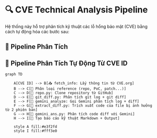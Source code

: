 # 🔍 CVE Technical Analysis Pipeline

Hệ thống này hỗ trợ phân tích kỹ thuật các lỗ hổng bảo mật (CVE) bằng cách tự động hóa các bước sau:

## 🚦 Pipeline Phân Tích

## 🔁 Pipeline Phân Tích Tự Động Từ CVE ID

```mermaid
graph TD

    A[CVE ID] --> B[📥 fetch_info: Lấy thông tin từ CVE.org]
    B --> C[🔗 Phân loại reference (repo, PoC, patch...)]
    C --> D[🐙 repo.py: Clone repository từ GitHub]
    D --> E[📜 git_diff.py: Phân tích git log + git diff]
    E --> F[🧠 gemini_analyze: Gọi Gemini phân tích log + diff]
    F --> G[📁 extract_diff.py: Trích xuất code của file bị ảnh hưởng từ 2 phiên bản]
    G --> H[🧠 gemini_ans.py: Phân tích code diff với Gemini]
    H --> I[📝 Tạo báo cáo kỹ thuật Markdown + Output]

    style A fill:#e3f2fd
    style I fill:#fff3e0
```

